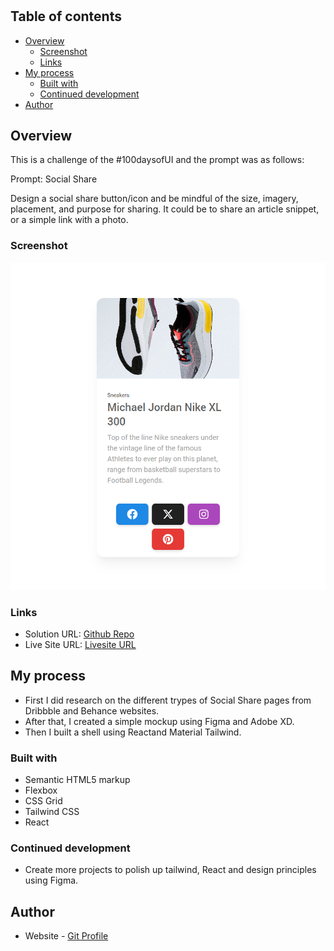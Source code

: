 # 

## Table of contents

- [Overview](#overview)
  - [Screenshot](#screenshot)
  - [Links](#links)
- [My process](#my-process)
  - [Built with](#built-with)
  - [Continued development](#continued-development)
- [Author](#author)

## Overview

This is a challenge of the #100daysofUI and the prompt was as follows:

Prompt: Social Share

Design a social share button/icon and be mindful of the size, imagery, placement, and purpose for sharing. It could be to share an article snippet, or a simple link with a photo.


### Screenshot

![](./src/assets/screenshot.png)

### Links

- Solution URL: [Github Repo](https://github.com/Robert-Thaiyah/30-days-ui-to-react-challenge/tree/main/Day-10)
- Live Site URL: [Livesite URL]()

## My process

- First I did research on the different trypes of Social Share pages from Dribbble and Behance websites.
- After that, I created a simple mockup using Figma and Adobe XD.
- Then I built a shell using Reactand Material Tailwind.

### Built with

- Semantic HTML5 markup
- Flexbox
- CSS Grid
- Tailwind CSS
- React

### Continued development

- Create more projects to polish up tailwind, React and design principles using Figma.

## Author

- Website - [Git Profile](https://github.com/Robert-Thaiyah)


